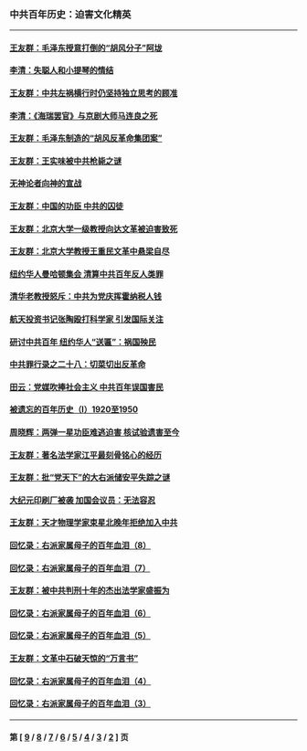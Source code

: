 ### 中共百年历史：迫害文化精英
---
#### [王友群：毛泽东授意打倒的“胡风分子”阿垅](../../pages/nf1176111/n13592541.md?03210430) 
#### [李清：失聪人和小提琴的情结](../../pages/nf1176111/n13459280.md?03210430) 
#### [王友群：中共左祸横行时仍坚持独立思考的顾准](../../pages/nf1176111/n13444722.md?03210430) 
#### [李清：《海瑞罢官》与京剧大师马连良之死](../../pages/nf1176111/n13412316.md?03210430) 
#### [王友群：毛泽东制造的“胡风反革命集团案”](../../pages/nf1176111/n13324909.md?03210430) 
#### [王友群：王实味被中共枪毙之谜](../../pages/nf1176111/n13307502.md?03210430) 
#### [无神论者向神的宣战](../../pages/nf1176111/n13281535.md?03210430) 
#### [王友群：中国的功臣 中共的囚徒](../../pages/nf1176111/n13291790.md?03210430) 
#### [王友群：北京大学一级教授向达文革被迫害致死](../../pages/nf1176111/n13150966.md?03210430) 
#### [王友群：北京大学教授王重民文革中悬梁自尽](../../pages/nf1176111/n13084645.md?03210430) 
#### [纽约华人曼哈顿集会 清算中共百年反人类罪](../../pages/nf1176111/n13084157.md?03210430) 
#### [清华老教授怒斥：中共为党庆挥霍纳税人钱](../../pages/nf1176111/n13071430.md?03210430) 
#### [航天投资书记张陶殴打科学家 引发国际关注](../../pages/nf1176111/n13069132.md?03210430) 
#### [研讨中共百年 纽约华人“送匾”：祸国殃民](../../pages/nf1176111/n13057367.md?03210430) 
#### [中共罪行录之二十八：切菜切出反革命](../../pages/nf1176111/n13030600.md?03210430) 
#### [田云：党媒吹捧社会主义 中共百年误国害民](../../pages/nf1176111/n13006682.md?03210430) 
#### [被遗忘的百年历史（I）1920至1950](../../pages/nf1176111/n12986411.md?03210430) 
#### [周晓辉：两弹一星功臣难逃迫害 核试验遗害至今](../../pages/nf1176111/n12974997.md?03210430) 
#### [王友群：著名法学家江平最刻骨铭心的经历](../../pages/nf1176111/n12970787.md?03210430) 
#### [王友群：批“党天下”的大右派储安平失踪之谜](../../pages/nf1176111/n12954229.md?03210430) 
#### [大纪元印刷厂被袭 加国会议员：无法容忍](../../pages/nf1176111/n12883028.md?03210430) 
#### [王友群：天才物理学家束星北晚年拒绝加入中共](../../pages/nf1176111/n12792913.md?03210430) 
#### [回忆录：右派家属母子的百年血泪（8）](../../pages/nf1176111/n12706196.md?03210430) 
#### [回忆录：右派家属母子的百年血泪（7）](../../pages/nf1176111/n12706191.md?03210430) 
#### [王友群：被中共判刑十年的杰出法学家盛振为](../../pages/nf1176111/n12706141.md?03210430) 
#### [回忆录：右派家属母子的百年血泪（6）](../../pages/nf1176111/n12698863.md?03210430) 
#### [回忆录：右派家属母子的百年血泪（5）](../../pages/nf1176111/n12692515.md?03210430) 
#### [王友群：文革中石破天惊的“万言书”](../../pages/nf1176111/n12690994.md?03210430) 
#### [回忆录：右派家属母子的百年血泪（4）](../../pages/nf1176111/n12686410.md?03210430) 
#### [回忆录：右派家属母子的百年血泪（3）](../../pages/nf1176111/n12683820.md?03210430) 

---
#### 第 [ [9](./9.md?03210430) / [8](./8.md?03210430) / [7](./7.md?03210430) / [6](./6.md?03210430) / [5](./5.md?03210430) / [4](./4.md?03210430) / [3](./3.md?03210430) / [2](./2.md?03210430) ] 页
